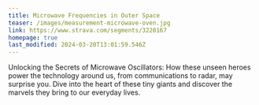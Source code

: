 ```yaml
---
title: Microwave Frequencies in Outer Space
teaser: /images/measurement-microwave-oven.jpg
link: https://www.strava.com/segments/3220167
homepage: true
last_modified: 2024-03-20T13:01:59.546Z
---
```


Unlocking the Secrets of Microwave Oscillators: How these unseen heroes power the technology around us, from communications to radar, may surprise you. Dive into the heart of these tiny giants and discover the marvels they bring to our everyday lives.
